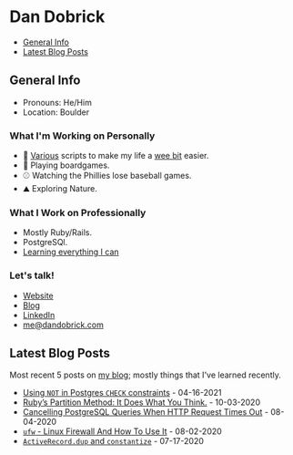 # Dan Dobrick

- [General Info](#general-info)
- [Latest Blog Posts](#latest-blog-posts)

## General Info
- Pronouns: He/Him
- Location: Boulder

### What I'm Working on Personally
- 📝 [Various](https://github.com/DanDobrick/dotfiles) scripts to make my life a [wee bit](https://github.com/DanDobrick/blog/blob/master/draft_scripts.thor) easier.
- 🎲 Playing boardgames.
- ⚾️ Watching the Phillies lose baseball games.
- ⛰️ Exploring Nature.

### What I Work on Professionally
- Mostly Ruby/Rails.
- PostgreSQl.
- [Learning everything I can](https://dandobrick.com/blog)

### Let's talk!
- [Website](https://dandobrick.com)
- [Blog](https://dandobrick.com/blog)
- [LinkedIn](https://www.linkedin.com/in/dandobrick/)
- [me@dandobrick.com](mailto:me@dandobrick.com)

## Latest Blog Posts
Most recent 5 posts on [my blog](https://dandobrick.com/blog); mostly things that I've learned recently.

<!-- blog starts -->
- [Using `NOT` in Postgres `CHECK` constraints](http://dandobrick.com/blog/posts/using-not-in-postgres-check-constraints/) - 04-16-2021
- [Ruby’s Partition Method: It Does What You Think.](http://dandobrick.com/blog/posts/ruby-partitions/) - 10-03-2020
- [Cancelling PostgreSQL Queries When HTTP Request Times Out](http://dandobrick.com/blog/posts/cancelling-postgresql-queries/) - 08-04-2020
- [`ufw` - Linux Firewall And How To Use It](http://dandobrick.com/blog/posts/ufw-linux-firewall-and-how-to-use-it/) - 08-02-2020
- [`ActiveRecord.dup` and `constantize`](http://dandobrick.com/blog/posts/til-small-things/) - 07-17-2020
<!-- blog ends -->
